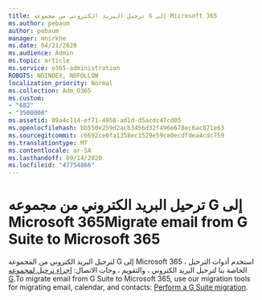```yaml
---
title: ترحيل البريد الكتروني من مجموعه G إلى Microsoft 365
ms.author: pebaum
author: pebaum
manager: mnirkhe
ms.date: 04/21/2020
ms.audience: Admin
ms.topic: article
ms.service: o365-administration
ROBOTS: NOINDEX, NOFOLLOW
localization_priority: Normal
ms.collection: Adm_O365
ms.custom:
- "682"
- "3500008"
ms.assetid: 09a4c114-ef71-4958-ad1d-d5acdc47cd05
ms.openlocfilehash: bb550e259d2acb3456d32f496e678ec6ac071e63
ms.sourcegitcommit: c6692ce0fa1358ec3529e59ca0ecdfdea4cdc759
ms.translationtype: MT
ms.contentlocale: ar-SA
ms.lasthandoff: 09/14/2020
ms.locfileid: "47754866"
---
```

# <a name="migrate-email-from-g-suite-to-microsoft-365"></a><span data-ttu-id="55b9d-102">ترحيل البريد الكتروني من مجموعه G إلى Microsoft 365</span><span class="sxs-lookup"><span data-stu-id="55b9d-102">Migrate email from G Suite to Microsoft 365</span></span>

<span data-ttu-id="55b9d-103">لترحيل البريد الكتروني من المجموعة G إلى Microsoft 365 ، استخدم أدوات الترحيل الخاصة بنا لترحيل البريد الكتروني ، والتقويم ، وجات الاتصال: [اجراء ترحيل لمجموعه G](https://docs.microsoft.com/Exchange/mailbox-migration/perform-g-suite-migration).</span><span class="sxs-lookup"><span data-stu-id="55b9d-103">To migrate email from G Suite to Microsoft 365, use our migration tools for migrating email, calendar, and contacts: [Perform a G Suite migration](https://docs.microsoft.com/Exchange/mailbox-migration/perform-g-suite-migration).</span></span>
  